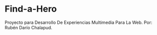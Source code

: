 # Find-a-Hero
Proyecto para Desarrollo De Experiencias Multimedia Para La Web. Por: Rubén Darío Chalapud.
